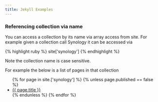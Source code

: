 ```yaml
---
title: Jekyll Examples
---
```


### Referencing collection via name

You can access a collection by its name via array access from site.  For example given a collection call Synology it can be accessed via

{% highlight ruby %}
site['synology']
{% endhighlight %}

Note the collection name is case sensitive.

For example the below is a list of pages in that collection

<ul>
{% for page in site.['synology'] %}
{% unless page.published == false %}
    <li><a href="{{ site.url }}{{ page.url }}">{{ page.title }}</a></li>
{% endunless %}
{% endfor %}
</ul>